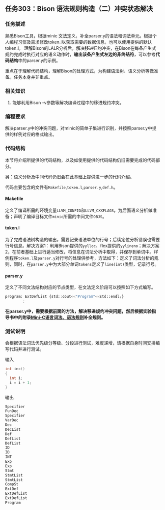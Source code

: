 ## 任务303：Bison 语法规则构造（二）冲突状态解决

### 任务描述

熟悉Bison工具，根据minic 文法定义，补全parser.y的语法和词法单元。根据个人编程习惯及需求修改token.l以获取需要的数据信息，也可以使用提供的默认token.l。
理解Bison的LALR分析后，解决移进归约冲突，在Bison在每条产生式规约完成时执行对应的语义动作时，**输出该条产生式左边的非终结符**，可以参考**代码结构**中的parser.y的示例。

重点在于理解代码结构，理解Bison的处理方式，为构建语法树、语义分析等做准备。任务本身并非重点。

### 相关知识

1. 能够利用Bison -v参数等解决编译过程中的移进规约冲突。

### 编程要求

解决parser.y中的冲突问题，对minic的简单子集进行识别，并按照parser.y中提供的样例对应的格式输出。

### 代码结构

本节将介绍所提供的代码结构，以及如使用提供的代码结构仍旧需要完成的代码部分。

另：语义分析及中间代码仍旧会在此基础上提供进一步的代码介绍。

代码主要包含的文件有`Makefile`,`token.l`,`parser.y`,`def.h`。

#### Makefile

定义了编译所需的环境变量`LLVM_CONFIG`和`LLVM_CXXFLAGS`，为后面语义分析做准备；声明了编译目标文件`minic`所需的中间文件`OBJS`。

#### token.l

为了完成语法树构造的输出，需要记录语法单位的行号；后续定位分析错误也需要行号信息。解决方案1：利用Bison提供的`yylloc`、flex提供的`yylineno`；解决方案2，在前者基础上进行适当修改，将信息在词法分析中取得，并保存到单词中。样例程序`token.l`及`parser.y`对行号的处理供参考，方法如下：定义了词法分析的规则，同时，在`parser.y`中为大部分单词`tokens`定义了`line(int)`类型，记录行号。

#### parser.y

定义了不同文法结构对应的节点类型，在文法定义阶段可以按照如下方式编写。

```python
program: ExtDefList {std::cout<<"Program"<<std::endl;}
        ;
```

**在parser.y中，需要根据前面的方法，解决移进规约冲突问题，然后根据实验指导书中的附录[Mini-C语言词法、语法规则](https://data.educoder.net/api/attachments/2204585?disposition=inline)补全规则。**

### 测试说明

会根据语法词法优先级分等级、分段进行测试，难度递增，请根据自身时间安排编写代码并进行测试。

输入

```c
int inc()
{
  int i;
  i = i + 1;
}

```

输出

```python
Specifier
FunDec
Specifier
VarDec
Dec
DecList
Def
DefList
DefList
ID
ID
INT
Exp
Exp
Stmt
StmtList
StmtList
CompSt
ExtDef
ExtDefList
ExtDefList
Program
```
